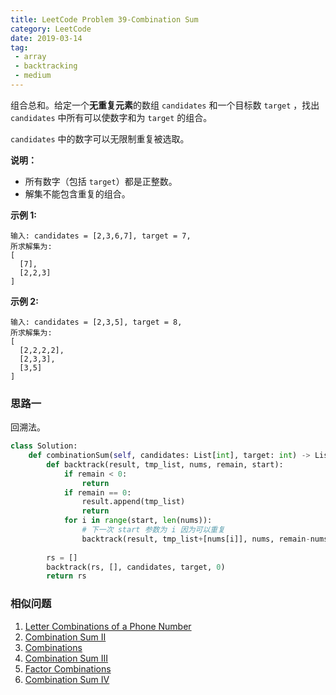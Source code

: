 ```yaml
---
title: LeetCode Problem 39-Combination Sum
category: LeetCode
date: 2019-03-14
tag:
 - array
 - backtracking
 - medium
---
```


组合总和。给定一个**无重复元素**的数组 `candidates` 和一个目标数 `target` ，找出 `candidates` 中所有可以使数字和为 `target` 的组合。

`candidates` 中的数字可以无限制重复被选取。

**说明：**

- 所有数字（包括 `target`）都是正整数。
- 解集不能包含重复的组合。 

**示例 1:**

```
输入: candidates = [2,3,6,7], target = 7,
所求解集为:
[
  [7],
  [2,2,3]
]
```

**示例 2:**

```
输入: candidates = [2,3,5], target = 8,
所求解集为:
[
  [2,2,2,2],
  [2,3,3],
  [3,5]
]
```

### 思路一

回溯法。

```python
class Solution:
    def combinationSum(self, candidates: List[int], target: int) -> List[List[int]]:
        def backtrack(result, tmp_list, nums, remain, start):
            if remain < 0:
                return
            if remain == 0:
                result.append(tmp_list)
                return
            for i in range(start, len(nums)):
                # 下一次 start 参数为 i 因为可以重复
                backtrack(result, tmp_list+[nums[i]], nums, remain-nums[i], i)
        
        rs = []
        backtrack(rs, [], candidates, target, 0)
        return rs
```

### 相似问题

1. [Letter Combinations of a Phone Number](https://leetcode.com/problems/letter-combinations-of-a-phone-number/)
2. [Combination Sum II](https://leetcode.com/problems/combination-sum-ii/)
3. [Combinations](https://leetcode.com/problems/combinations/)
4. [Combination Sum III](https://leetcode.com/problems/combination-sum-iii/)
5. [Factor Combinations](https://leetcode.com/problems/factor-combinations/)
6. [Combination Sum IV](https://leetcode.com/problems/combination-sum-iv/)